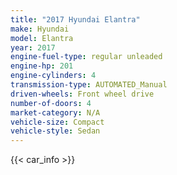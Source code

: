 ```yaml
---
title: "2017 Hyundai Elantra"
make: Hyundai
model: Elantra
year: 2017
engine-fuel-type: regular unleaded
engine-hp: 201
engine-cylinders: 4
transmission-type: AUTOMATED_Manual
driven-wheels: Front wheel drive
number-of-doors: 4
market-category: N/A
vehicle-size: Compact
vehicle-style: Sedan
---
```


{{< car_info >}}
